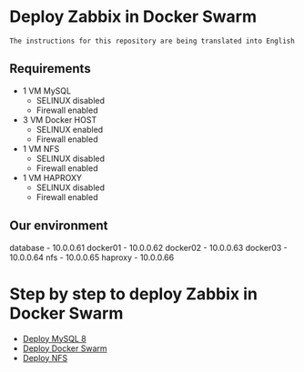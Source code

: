 # Deploy Zabbix in Docker Swarm

`The instructions for this repository are being translated into English`

## Requirements

- 1 VM MySQL
  - SELINUX disabled
  - Firewall enabled
- 3 VM Docker HOST
  - SELINUX enabled
  - Firewall enabled
- 1 VM NFS
  - SELINUX disabled
  - Firewall enabled
- 1 VM HAPROXY
  - SELINUX disabled
  - Firewall enabled

## Our environment

database - 10.0.0.61
docker01 - 10.0.0.62
docker02 - 10.0.0.63
docker03 - 10.0.0.64
nfs - 10.0.0.65
haproxy - 10.0.0.66


# Step by step to deploy Zabbix in Docker Swarm

- [Deploy MySQL 8](steps/deploy_db.md)
- [Deploy Docker Swarm](steps/deploy_swarm.md)
- [Deploy NFS](steps/3_deploy_nfs-server_centos.md)

